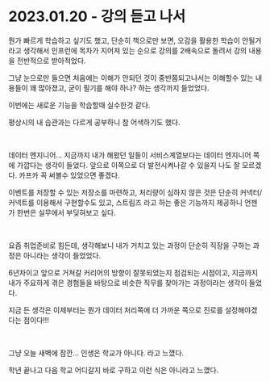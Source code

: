 # 2023.01.20 - 강의 듣고 나서

뭔가 빠르게 학습하고 싶기도 했고, 단순히 책으로만 보면, 오감을 활용한 학습이 안될거라고 생각해서 인프런에 목차가 지어져 있는 순으로 강의를 2배속으로 돌려서 강의 내용을 전반적으로 받아적었다.<br>

그냥 눈으로만 들으면 처음에는 이해가 안되던 것이 중반쯤되고나서는 이해할수 있는 내용들이 꽤 많아졌고, 굳이 필기를 해야 하나? 하는 생각까지 들었었다.<br>

이번에는 새로운 기능을 학습할때 실수한것 같다.<br>

평상시의 내 습관과는 다르게 공부하니 참 어색하기도 했다.<br>

<br>

데이터 엔지니어... 지금까지 내가 해왔던 일들이 서비스계열보다는 데이터 엔지니어 쪽에 가깝다는 생각이 들었다. 앞으로 이쪽으로 더 발전시켜나갈 수 있을지 나도 잘 모르겠다. 카프카 꼭 써볼수 있었으면 좋겠다.<br>

이벤트를 저장할 수 있는 저장소를 마련하고, 처리량이 심하지 않은 것은 단순히 커넥터/커넥트를 이용해서 구현할수도 있고, 스트림즈 라고 하는 좋은 기능까지 제공하니 언젠가 한번은 실무에서 부딪혀보고 싶다.<br>

<br>

요즘 취업준비로 힘든데, 생각해보니 내가 거치고 있는 과정이 단순히 직장을 구하는 과정은 아니라는 생각이 들었었다.<br>

6년차이고 앞으로 거쳐갈 커리어의 방향이 잘못되었는지 점검되는 시점이고, 지금까지 내가 주요하게 겪은 경험들을 바탕으로 비슷한 직무를 찾아가는 과정이라는 생각이 들었다.<br>

지금 든 생각은 이제부터는 뭔가 데이터 처리쪽에 더 가까운 쪽으로 진로를 설정해야겠다는 점이다!!!<br>

<br>

그냥 오늘 새벽에 잠깐... 인생은 학교가 아니다. 라고 느꼈다.

학년 끝나고 다음 학교 어디갈지 바로 구하고 이런 식은 아니라고 느꼈다.

